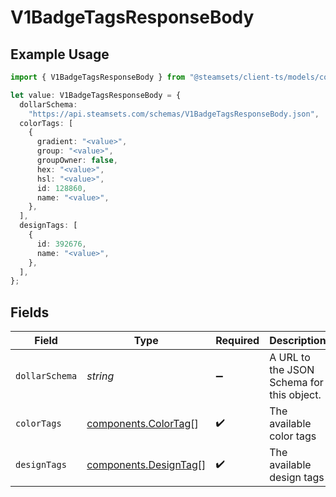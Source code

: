 # V1BadgeTagsResponseBody

## Example Usage

```typescript
import { V1BadgeTagsResponseBody } from "@steamsets/client-ts/models/components";

let value: V1BadgeTagsResponseBody = {
  dollarSchema:
    "https://api.steamsets.com/schemas/V1BadgeTagsResponseBody.json",
  colorTags: [
    {
      gradient: "<value>",
      group: "<value>",
      groupOwner: false,
      hex: "<value>",
      hsl: "<value>",
      id: 128860,
      name: "<value>",
    },
  ],
  designTags: [
    {
      id: 392676,
      name: "<value>",
    },
  ],
};
```

## Fields

| Field                                                          | Type                                                           | Required                                                       | Description                                                    | Example                                                        |
| -------------------------------------------------------------- | -------------------------------------------------------------- | -------------------------------------------------------------- | -------------------------------------------------------------- | -------------------------------------------------------------- |
| `dollarSchema`                                                 | *string*                                                       | :heavy_minus_sign:                                             | A URL to the JSON Schema for this object.                      | https://api.steamsets.com/schemas/V1BadgeTagsResponseBody.json |
| `colorTags`                                                    | [components.ColorTag](../../models/components/colortag.md)[]   | :heavy_check_mark:                                             | The available color tags                                       |                                                                |
| `designTags`                                                   | [components.DesignTag](../../models/components/designtag.md)[] | :heavy_check_mark:                                             | The available design tags                                      |                                                                |